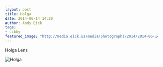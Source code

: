 ```yaml
---
layout: post
title: Holga
date: 2014-06-14 14:20
author: Andy Eick
tags: 
- Libby
featured_image: "http://media.eick.us/media/photographs/2014/2014-06-14/holga-2014-06-14-13-58-19.jpg"
---
```

Holga Lens

![Holga](http://media.eick.us/media/photographs/2014/2014-06-14/holga-2014-06-14-13-58-19.jpg)
